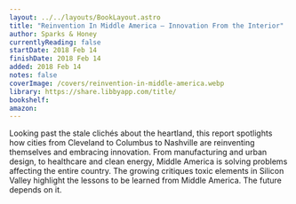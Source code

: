 ```yaml
---
layout: ../../layouts/BookLayout.astro
title: "Reinvention In Middle America — Innovation From the Interior"
author: Sparks & Honey
currentlyReading: false
startDate: 2018 Feb 14
finishDate: 2018 Feb 14
added: 2018 Feb 14
notes: false
coverImage: /covers/reinvention-in-middle-america.webp
library: https://share.libbyapp.com/title/
bookshelf:
amazon:
---
```


Looking past the stale clichés about the heartland, this report spotlights how cities from Cleveland to Columbus to Nashville are reinventing themselves and embracing innovation. From manufacturing and urban design, to healthcare and clean energy, Middle America is solving problems affecting the entire country. The growing critiques toxic elements in Silicon Valley highlight the lessons to be learned from Middle America. The future depends on it.

<!-- ### Notes & Highlights -->
